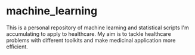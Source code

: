 # machine_learning
This is a personal repository of machine learning and statistical scripts I'm accumulating to apply to healthcare. My aim is to tackle healthcare problems with different toolkits and make medicinal application more efficient.
